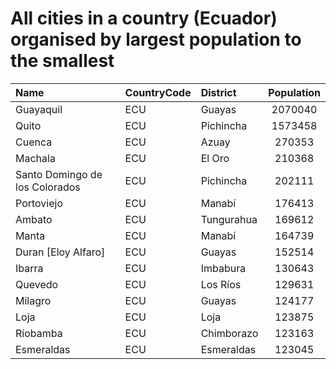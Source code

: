 # All cities in a country (Ecuador) organised by largest population to the smallest

| Name | CountryCode | District | Population |
| :--- | :--- | :--- | :---: |
|Guayaquil|ECU|Guayas|2070040|
|Quito|ECU|Pichincha|1573458|
|Cuenca|ECU|Azuay|270353|
|Machala|ECU|El Oro|210368|
|Santo Domingo de los Colorados|ECU|Pichincha|202111|
|Portoviejo|ECU|Manabí|176413|
|Ambato|ECU|Tungurahua|169612|
|Manta|ECU|Manabí|164739|
|Duran [Eloy Alfaro]|ECU|Guayas|152514|
|Ibarra|ECU|Imbabura|130643|
|Quevedo|ECU|Los Ríos|129631|
|Milagro|ECU|Guayas|124177|
|Loja|ECU|Loja|123875|
|Ríobamba|ECU|Chimborazo|123163|
|Esmeraldas|ECU|Esmeraldas|123045|
